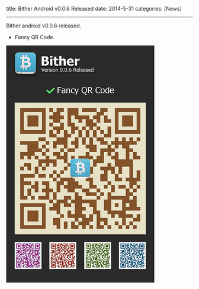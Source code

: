 title: Bither Android v0.0.6 Released
date: 2014-5-31
categories: [News]

---
Bither android v0.0.6 released.

<!-- more -->

* Fancy QR Code.

![](/images/news/bither-android-release-0.0.6.jpeg)